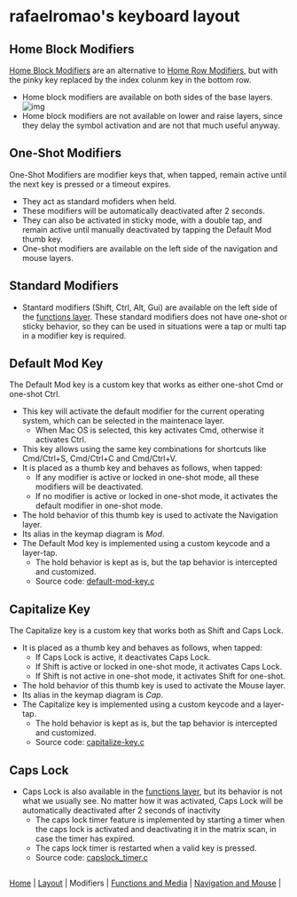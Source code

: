 # rafaelromao's keyboard layout

## Home Block Modifiers

[Home Block Modifiers](https://precondition.github.io/home-row-mods#alternative-home-row-mods-layout) are an alternative to [Home Row Modifiers](https://precondition.github.io/home-row-mods), but with the pinky key replaced by the index colunm key in the bottom row.

- Home block modifiers are available on both sides of the base layers.
![img](https://i.imgur.com/Wjnyss9.png)
- Home block modifiers are not available on lower and raise layers, since they delay the symbol activation and are not that much useful anyway.

## One-Shot Modifiers

One-Shot Modifiers are modifier keys that, when tapped, remain active until the next key is pressed or a timeout expires. 

- They act as standard mofiders when held.
- These modifiers will be automatically deactivated after 2 seconds. 
- They can also be activated in sticky mode, with a double tap, and remain active until manually deactivated by tapping the Default Mod thumb key.
- One-shot modifiers are available on the left side of the navigation and mouse layers.

## Standard Modifiers

- Stantard modifiers (Shift, Ctrl, Alt, Gui) are available on the left side of the [functions layer](layers.md). These standard modifiers does not have one-shot or sticky behavior, so they can be used in situations were a tap or multi tap in a modifier key is required.

## Default Mod Key 

The Default Mod key is a custom key that works as either one-shot Cmd or one-shot Ctrl.

- This key will activate the default modifier for the current operating system, which can be selected in the maintenace layer.
    - When Mac OS is selected, this key activates Cmd, otherwise it activates Ctrl.
- This key allows using the same key combinations for shortcuts like Cmd/Ctrl+S, Cmd/Ctrl+C and Cmd/Ctrl+V.
- It is placed as a thumb key and behaves as follows, when tapped:
    - If any modifier is active or locked in one-shot mode, all these modifiers will be deactivated.
    - If no modifier is active or locked in one-shot mode, it activates the default modifier in one-shot mode.
- The hold behavior of this thumb key is used to activate the Navigation layer.
- Its alias in the keymap diagram is _Mod_.
- The Default Mod key is implemented using a custom keycode and a layer-tap.
    - The hold behavior is kept as is, but the tap behavior is intercepted and customized.
    - Source code: [default-mod-key.c](../features/default_mod_key.c)

## Capitalize Key 

The Capitalize key is a custom key that works both as Shift and Caps Lock.

- It is placed as a thumb key and behaves as follows, when tapped:
    - If Caps Lock is active, it deactivates Caps Lock.
    - If Shift is active or locked in one-shot mode, it activates Caps Lock.
    - If Shift is not active in one-shot mode, it activates Shift for one-shot.
- The hold behavior of this thumb key is used to activate the Mouse layer.
- Its alias in the keymap diagram is _Cap_.
- The Capitalize key is implemented using a custom keycode and a layer-tap.
    - The hold behavior is kept as is, but the tap behavior is intercepted and customized.
    - Source code: [capitalize-key.c](../features/capitalize_key.c)

## Caps Lock

- Caps Lock is also available in the [functions layer](layers), but its behavior is not what we usually see. No matter how it was activated, Caps Lock will be automatically deactivated after 2 seconds of inactivity
    - The caps lock timer feature is implemented by starting a timer when the caps lock is activated and deactivating it in the matrix scan, in case the timer has expired.
    - The caps lock timer is restarted when a valid key is pressed.
    - Source code: [capslock_timer.c](../features/capslock_timer.c)

##
[Home](../readme.md) | 
[Layout](layout.md) | 
Modifiers |
[Functions and Media](functions.md) | 
[Navigation and Mouse](navigation.md) | 
